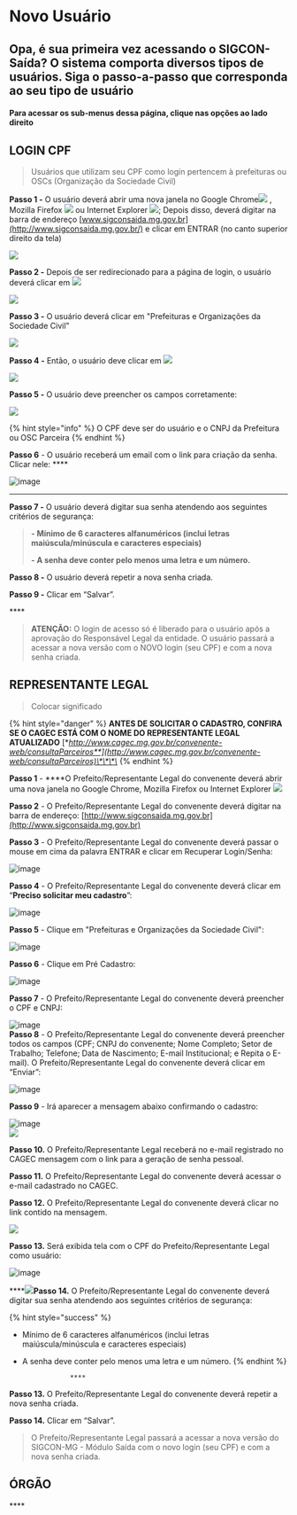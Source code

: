 # Novo Usuário

## Opa, é sua primeira vez acessando o SIGCON-Saída? O sistema comporta diversos tipos de usuários. Siga o passo-a-passo que corresponda ao seu tipo de usuário

#### Para acessar os sub-menus dessa página, clique nas opções ao lado direito

## LOGIN CPF

> Usuários que utilizam seu CPF como login pertencem à prefeituras ou OSCs \(Organização da Sociedade Civil\)

**Passo 1 -** O usuário deverá abrir uma nova janela no Google Chrome![](../.gitbook/assets/image%20%283%29.png) , Mozilla Firefox ![](../.gitbook/assets/image%20%2859%29.png) ou Internet Explorer ![](../.gitbook/assets/image%20%2826%29.png); Depois disso, deverá digitar na barra de endereço [www.sigconsaida.mg.gov.br](http://www.sigconsaida.mg.gov.br/) e clicar em ENTRAR \(no canto superior direito da tela\)

![](../.gitbook/assets/sigcon-pag-inicial.png)

**Passo 2 -** Depois de ser redirecionado para a página de login, o usuário deverá clicar em ![](../.gitbook/assets/image%20%2860%29.png) 

![](../.gitbook/assets/sigcon-login_novo-usuario.png)

**Passo 3 -** O usuário deverá clicar em "Prefeituras e Organizações da Sociedade Civil"

![](../.gitbook/assets/login_prefeitura.png)

**Passo 4 -** Então, o usuário deve clicar em ![](../.gitbook/assets/image%20%2888%29.png) 

![](../.gitbook/assets/login_prefeitura_pre-cadastro.png)

**Passo 5 -** O usuário deve preencher os campos corretamente:

![](../.gitbook/assets/login_prefeitura_pre-cadastro2.png)

{% hint style="info" %}
O CPF deve ser do usuário e o CNPJ da Prefeitura ou OSC Parceira
{% endhint %}

**Passo 6** - O usuário receberá um email com o link para criação da senha. Clicar nele: ****

![image](https://attachment.freshdesk.com/inline/attachment?token=eyJ0eXAiOiJKV1QiLCJhbGciOiJIUzI1NiJ9.eyJpZCI6MTkwNTUyNjUxNzUsImRvbWFpbiI6ImF0ZW5kaW1lbnRvc2lnY29uc2FpZGEuZnJlc2hkZXNrLmNvbSIsImFjY291bnRfaWQiOjQ1NzM0M30._M3VpJdDX0Oty_tBDVGgJ5yKfuErY3tcsbTFxKSggi4)  
****

**Passo 7 -** O usuário deverá digitar sua senha atendendo aos seguintes critérios de segurança:     

> **- Mínimo de 6 caracteres alfanuméricos \(inclui letras maiúscula/minúscula e caracteres especiais\)**
>
>  **- A senha deve conter pelo menos uma letra e um número.**

  
**Passo 8 -**  O usuário deverá repetir a nova senha criada.

**Passo 9 -** Clicar em “Salvar”. 

\*\*\*\*

> **ATENÇÃO:** O login de acesso só é liberado para o usuário após a aprovação do Responsável Legal da entidade. O usuário passará a acessar a nova versão com o NOVO login \(seu CPF\) e com a nova senha criada.

## REPRESENTANTE LEGAL

> Colocar significado

{% hint style="danger" %}
 **ANTES DE SOLICITAR O CADASTRO, CONFIRA SE O CAGEC ESTÁ COM O NOME DO REPRESENTANTE LEGAL ATUALIZADO** [**http://www.cagec.mg.gov.br/convenente-web/consultaParceiros**](http://www.cagec.mg.gov.br/convenente-web/consultaParceiros)\*\*\*\*
{% endhint %}

**Passo 1** - ****O Prefeito/Representante Legal do convenente deverá abrir uma nova janela no Google Chrome, Mozilla Firefox  ou Internet Explorer ![](http://sigconsaida.mg.gov.br/images/tutoriais/02/logo_internet_explorer.png)

**Passo 2** - O Prefeito/Representante Legal do convenente deverá digitar na barra de endereço: [http://www.sigconsaida.mg.gov.br](http://www.sigconsaida.mg.gov.br)

**Passo 3** - O Prefeito/Representante Legal do convenente deverá passar o mouse em cima da palavra ENTRAR e clicar em Recuperar Login/Senha:

![image](https://attachment.freshdesk.com/inline/attachment?token=eyJ0eXAiOiJKV1QiLCJhbGciOiJIUzI1NiJ9.eyJpZCI6MTkwNTUyNjQ2MzIsImRvbWFpbiI6ImF0ZW5kaW1lbnRvc2lnY29uc2FpZGEuZnJlc2hkZXNrLmNvbSIsImFjY291bnRfaWQiOjQ1NzM0M30.rlPY9ksFg3FJvyWtGL4wq1ggITbw-nzHmUSdz1j8q-Q)

**Passo 4** - O Prefeito/Representante Legal do convenente deverá clicar em “**Preciso solicitar meu cadastro**”:

![image](https://attachment.freshdesk.com/inline/attachment?token=eyJ0eXAiOiJKV1QiLCJhbGciOiJIUzI1NiJ9.eyJpZCI6MTkwNTUyNjQ2NzgsImRvbWFpbiI6ImF0ZW5kaW1lbnRvc2lnY29uc2FpZGEuZnJlc2hkZXNrLmNvbSIsImFjY291bnRfaWQiOjQ1NzM0M30.l4wLr-0dkifnfpxTnUpzrPejJO_KQz5PzG-BAHtb7rU)

**Passo 5** - Clique em "Prefeituras e Organizações da Sociedade Civil":

![image](https://attachment.freshdesk.com/inline/attachment?token=eyJ0eXAiOiJKV1QiLCJhbGciOiJIUzI1NiJ9.eyJpZCI6MTkwNTUyNjQ3MzEsImRvbWFpbiI6ImF0ZW5kaW1lbnRvc2lnY29uc2FpZGEuZnJlc2hkZXNrLmNvbSIsImFjY291bnRfaWQiOjQ1NzM0M30.iY_qkTub5GkKeqUGy0VI7adUt7FthPdJbxvUXNyvzZE)

**Passo 6** - Clique em Pré Cadastro:

![image](https://attachment.freshdesk.com/inline/attachment?token=eyJ0eXAiOiJKV1QiLCJhbGciOiJIUzI1NiJ9.eyJpZCI6MTkwNTUyNjQ3NDksImRvbWFpbiI6ImF0ZW5kaW1lbnRvc2lnY29uc2FpZGEuZnJlc2hkZXNrLmNvbSIsImFjY291bnRfaWQiOjQ1NzM0M30.Mc_apVGjmo0QvA0MbpArYurjS6SXyQ4CxX1RCc-FU5I)

**Passo 7** - O Prefeito/Representante Legal do convenente deverá preencher o CPF e CNPJ:

![image](https://attachment.freshdesk.com/inline/attachment?token=eyJ0eXAiOiJKV1QiLCJhbGciOiJIUzI1NiJ9.eyJpZCI6MTkwNTUyNjQ3NjAsImRvbWFpbiI6ImF0ZW5kaW1lbnRvc2lnY29uc2FpZGEuZnJlc2hkZXNrLmNvbSIsImFjY291bnRfaWQiOjQ1NzM0M30.B3VdkL6IUZf2-h8oEqReoTG4f3_d1a668hgemA-wgW0)  
**Passo 8** - O Prefeito/Representante Legal do convenente deverá preencher todos os campos \(CPF; CNPJ do convenente; Nome Completo; Setor de Trabalho; Telefone; Data de Nascimento; E-mail Institucional; e Repita o E-mail\). O Prefeito/Representante Legal do convenente deverá clicar em “Enviar”:

![image](https://attachment.freshdesk.com/inline/attachment?token=eyJ0eXAiOiJKV1QiLCJhbGciOiJIUzI1NiJ9.eyJpZCI6MTkwNTUyNjQ3NzQsImRvbWFpbiI6ImF0ZW5kaW1lbnRvc2lnY29uc2FpZGEuZnJlc2hkZXNrLmNvbSIsImFjY291bnRfaWQiOjQ1NzM0M30.iodKGYV95vpDsQfVTlsNSYHHtBRRlLtS0ZmKVIvXrSU)

**Passo 9** -  Irá aparecer a mensagem abaixo confirmando o cadastro:

![image](https://attachment.freshdesk.com/inline/attachment?token=eyJ0eXAiOiJKV1QiLCJhbGciOiJIUzI1NiJ9.eyJpZCI6MTkwNTUyNjQ3ODQsImRvbWFpbiI6ImF0ZW5kaW1lbnRvc2lnY29uc2FpZGEuZnJlc2hkZXNrLmNvbSIsImFjY291bnRfaWQiOjQ1NzM0M30.jaVwNf0crn4cWZTz8TSL8YTV_ihBfDfyfZCCU-nkHc8)  
![](http://sigconsaida.mg.gov.br/images/tutoriais/02/tela_6.png)

**Passo 10.** O Prefeito/Representante Legal receberá no e-mail registrado no CAGEC mensagem com o link para a geração de senha pessoal.

**Passo 11.**  O Prefeito/Representante Legal do convenente deverá acessar o e-mail cadastrado no CAGEC.

**Passo 12.**  O Prefeito/Representante Legal do convenente deverá clicar no link contido na mensagem.

![](https://attachment.freshdesk.com/inline/attachment?token=eyJ0eXAiOiJKV1QiLCJhbGciOiJIUzI1NiJ9.eyJpZCI6MTkwNTUyNjQ4NDUsImRvbWFpbiI6ImF0ZW5kaW1lbnRvc2lnY29uc2FpZGEuZnJlc2hkZXNrLmNvbSIsImFjY291bnRfaWQiOjQ1NzM0M30.40Gn1l0LWt0FpnWwYWG86S8N8INOZ1ptfXsTX7xyYY8)

**Passo 13.** Será exibida tela com o CPF do Prefeito/Representante Legal como usuário:

![image](https://attachment.freshdesk.com/inline/attachment?token=eyJ0eXAiOiJKV1QiLCJhbGciOiJIUzI1NiJ9.eyJpZCI6MTkwNTUyNjQ4NTEsImRvbWFpbiI6ImF0ZW5kaW1lbnRvc2lnY29uc2FpZGEuZnJlc2hkZXNrLmNvbSIsImFjY291bnRfaWQiOjQ1NzM0M30.yS5dXABIyw1cmxQrywnyjTGZwecReWEyvfyl1v8v938)

  
****![](http://sigconsaida.mg.gov.br/images/tutoriais/02/tela_7.png)**Passo 14.**   O Prefeito/Representante Legal do convenente deverá digitar sua senha atendendo aos seguintes critérios de segurança:

{% hint style="success" %}
 - Mínimo de 6 caracteres alfanuméricos \(inclui letras maiúscula/minúscula e caracteres especiais\) 

- A senha deve conter pelo menos uma letra e um número.
{% endhint %}

                  ****

**Passo 13.**     O Prefeito/Representante Legal do convenente deverá repetir a nova senha criada.

**Passo 14.**     Clicar em “Salvar”.

> O Prefeito/Representante Legal passará a acessar a nova versão do SIGCON-MG - Módulo Saída com o novo login \(seu CPF\) e com a nova senha criada.

## **ÓRGÃO**

\*\*\*\*

